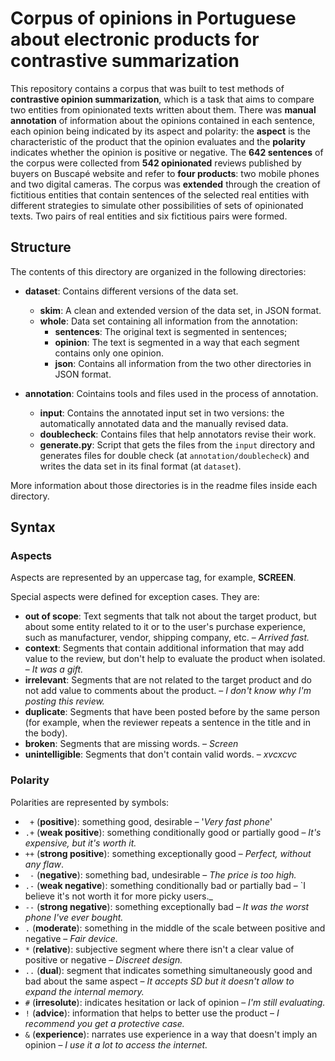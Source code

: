 # Corpus of opinions in Portuguese about electronic products for contrastive summarization

This repository contains a corpus that was built to test methods of **contrastive opinion summarization**, which is a task that aims to compare two entities from  opinionated texts written about them. There was **manual annotation** of information about the opinions contained in each sentence, each opinion being indicated by its aspect and polarity: the **aspect** is the characteristic of the product that the opinion evaluates and the **polarity** indicates whether the opinion is positive or negative. The **642 sentences** of the corpus were collected from **542 opinionated** reviews published by buyers on Buscapé website and refer to **four products**: two mobile phones and two digital cameras. The corpus was **extended** through the creation of fictitious entities that contain sentences of the selected real entities with different strategies to simulate other possibilities of sets of opinionated texts. Two pairs of real entities and six fictitious pairs were formed.


## Structure

The contents of this directory are organized in the following directories:

* **dataset**:  Contains different versions of the data set.
    * **skim**: A clean and extended version of the data set, in JSON format.
    * **whole**: Data set containing all information from the annotation: 
        * **sentences**: The original text is segmented in sentences; 
        * **opinion**: The text is segmented in a way that each segment contains only one opinion.
        * **json**: Contains all information from the two other directories in JSON format.

* **annotation**: Cointains tools and files used in the process of annotation.
    * **input**: Contains the annotated input set in two versions: the automatically annotated data and the manually revised data. 
    * **doublecheck**: Contains files that help annotators revise their work.
    * **generate.py**: Script that gets the files from the `input` directory and generates files for double check (at `annotation/doublecheck`) and writes the data set in its final format (at `dataset`). 


More information about those directories is in the readme files inside each directory.


## Syntax

### Aspects

Aspects are represented by an uppercase tag, for example, **SCREEN**. 

Special aspects were defined for exception cases. They are:
* **out of scope**:  Text segments that talk not about the target product, but about some entity related to it or to the user's purchase experience, such as manufacturer, vendor, shipping company, etc. – _Arrived fast._
* **context**:  Segments that contain additional information that may add value to the review, but don't help to evaluate the product when isolated. – _It was a gift._
* **irrelevant**:  Segments that are not related to the target product and do not add value to comments about the product. – _I don't know why I'm posting this review._
* **duplicate**:  Segments that have been posted before by the same person (for example, when the reviewer repeats a sentence in the title and in the body).
* **broken**:  Segments that are missing words. – _Screen_
* **unintelligible**:  Segments that don't contain valid words. – _xvcxcvc_


### Polarity

Polarities are represented by symbols:
* ` +` (**positive**): something good, desirable – '_Very fast phone_'
* `.+` (**weak positive**): something conditionally good or partially good – _It's expensive, but it's worth it._
* `++` (**strong positive**): something exceptionally good – _Perfect, without any flaw_. 
* ` -` (**negative**): something bad, undesirable – _The price is too high._
* `.-` (**weak negative**): something conditionally bad or partially bad – `I believe it's not worth it for more picky users._ 
* `--` (**strong negative**): something exceptionally bad – _It was the worst phone I've ever bought._
* `.` (**moderate**): something in the middle of the scale between positive and negative – _Fair device._ 
* `*` (**relative**): subjective segment where there isn't a clear value of positive or negative – _Discreet design._
* `..` (**dual**): segment that indicates something simultaneously good and bad about the same aspect – _It accepts SD but it doesn't allow to expand the internal memory._
* `#` (**irresolute**): indicates hesitation or lack of opinion – _I'm still evaluating._
* `!` (**advice**): information that helps to better use the product – _I recommend you get a protective case._
* `&` (**experience**): narrates use experience in a way that doesn't imply an opinion – _I use it a lot to access the internet._
